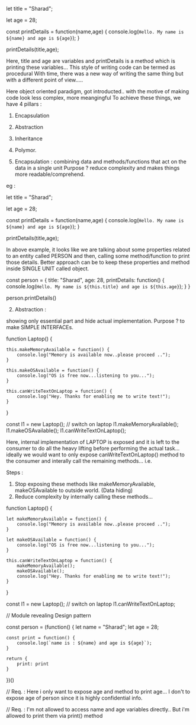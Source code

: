 let title = "Sharad";

let age = 28;

const printDetails = function(name,age) {
    console.log(`Hello. My name is ${name} and age is ${age}`);
}

printDetails(title,age);

Here, title and age are variables and printDetails is a method which is
printing these variables...
This style of writing code can be termed as procedural
With time, there was a new way of writing the same thing but with a
different point of view.....

Here object oriented paradigm, got introducted.. with the motive of 
making code look less complex, more meangingful 
To achieve these things, we have 4 pillars :
1. Encapsulation
2. Abstraction
3. Inheritance
4. Polymor.

1. Encapsulation : 
combining data and methods/functions that act on the data in a single unit
Purpose ? reduce complexity and makes things more readable/comprehend.

eg :

let title = "Sharad";

let age = 28;

const printDetails = function(name,age) {
    console.log(`Hello. My name is ${name} and age is ${age}`);
}

printDetails(title,age);

In above example, it looks like we are talking about some properties related to 
an entity called PERSON and then, calling some method/function to print those 
details.
Better approach can be to keep these properties and method inside SINGLE UNIT
called object.

const person = {
    title: "Sharad",
    age: 28,
    printDetails:  function() {
        console.log(`Hello. My name is ${this.title} and age is ${this.age}`);
    }
}


person.printDetails()

2. Abstraction :

showing only essential part and hide actual implementation.
Purpose ? to make SIMPLE INTERFACEs.

function Laptop() {

    this.makeMemoryAvailable = function() {
        console.log("Memory is available now..please proceed ..");
    }

    this.makeOSAvailable = function() {
        console.log("OS is free now...listening to you...");
    }

    this.canWriteTextOnLaptop = function() {
        console.log("Hey. Thanks for enabling me to write text!");
    }
    
}

const l1 = new Laptop(); // switch on laptop
l1.makeMemoryAvailable();
l1.makeOSAvailable();
l1.canWriteTextOnLaptop();


Here, internal implementation of LAPTOP is exposed and it is left to the consumer
to do all the heavy lifting before performing the actual task...
ideally we would want to only expose canWriteTextOnLaptop() method to the consumer
and interally call the remaining methods...
i.e. 

Steps :

1. Stop exposing these methods like makeMemoryAvailable, makeOSAvailable to outside world. (Data hiding)
2. Reduce complexity by internally calling these methods...


function Laptop() {

    let makeMemoryAvailable = function() {
        console.log("Memory is available now..please proceed ..");
    }

    let makeOSAvailable = function() {
        console.log("OS is free now...listening to you...");
    }

    this.canWriteTextOnLaptop = function() {
        makeMemoryAvailable();
        makeOSAvailable();
        console.log("Hey. Thanks for enabling me to write text!");
    }
    
}

const l1 = new Laptop(); // switch on laptop
l1.canWriteTextOnLaptop;

// Module revealing Design pattern

const person = (function() {
    let name = "Sharad";
    let age = 28;

    const print = function() {
        console.log(`name is : ${name} and age is ${age}`);
    }

    return {
        print: print
    }
})()

// Req. :
Here i only want to expose age and method to print age...
I don't to expose age of person since it is highly confidential info.

// Req. :
I'm not allowed to access name and age variables directly..
But i'm allowed to print them via print() method